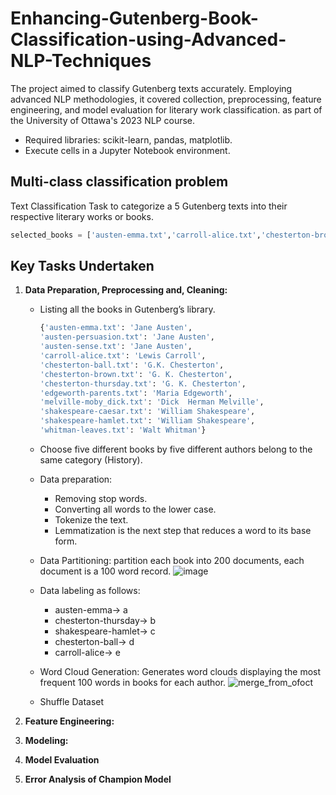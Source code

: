 # Enhancing-Gutenberg-Book-Classification-using-Advanced-NLP-Techniques
The project aimed to classify Gutenberg texts accurately. Employing advanced NLP methodologies, it covered collection, preprocessing, feature engineering, and model evaluation for literary work classification. as part of the University of Ottawa's 2023 NLP course.
  - Required libraries: scikit-learn, pandas, matplotlib.
  - Execute cells in a Jupyter Notebook environment.

## Multi-class classification problem
Text Classification Task  to categorize a 5 Gutenberg texts into their respective literary works or books.

```python
selected_books = ['austen-emma.txt','carroll-alice.txt','chesterton-brown.txt','edgeworth-parents.txt','shakespeare-hamlet.txt']
```

## **Key Tasks Undertaken**

1. **Data Preparation, Preprocessing and, Cleaning:**
   - Listing all the books in Gutenberg’s library.
     ```python
     {'austen-emma.txt': 'Jane Austen',
     'austen-persuasion.txt': 'Jane Austen',
     'austen-sense.txt': 'Jane Austen',
     'carroll-alice.txt': 'Lewis Carroll',
     'chesterton-ball.txt': 'G.K. Chesterton',
     'chesterton-brown.txt': 'G. K. Chesterton',
     'chesterton-thursday.txt': 'G. K. Chesterton',
     'edgeworth-parents.txt': 'Maria Edgeworth',
     'melville-moby_dick.txt': 'Dick  Herman Melville',
     'shakespeare-caesar.txt': 'William Shakespeare',
     'shakespeare-hamlet.txt': 'William Shakespeare',
     'whitman-leaves.txt': 'Walt Whitman'}
     ```
   - Choose five different books by five different authors belong to the same category (History).
   - Data preparation:
      + Removing stop words.
      + Converting all words to the lower case.
      + Tokenize the text.
      +  Lemmatization is the next step that reduces a word to its base form.

   - Data Partitioning: partition each book into 200 documents, each document is a 100 word record.
     ![image](https://github.com/RimTouny/Enhancing-Gutenberg-Book-Classification-using-Advanced-NLP-Techniques/assets/48333870/22767ff2-c591-448e-beb3-c83c80404050)

   - Data labeling as follows:
      +  austen-emma→ a
      + chesterton-thursday→ b
      +  shakespeare-hamlet→ c
      +  chesterton-ball→ d
      + carroll-alice→ e
    
    - Word Cloud Generation: Generates word clouds displaying the most frequent 100 words in books for each author.
      ![merge_from_ofoct](https://github.com/RimTouny/Enhancing-Gutenberg-Book-Classification-using-Advanced-NLP-Techniques/assets/48333870/042aa42d-2587-4f8b-8a5f-81666ab9f453)

    - Shuffle Dataset
        
3. **Feature Engineering:**
4. **Modeling:**
5. **Model Evaluation**
6. **Error Analysis of Champion Model**
